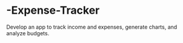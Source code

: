 # -Expense-Tracker
Develop an app to track income and expenses, generate charts, and analyze budgets.
